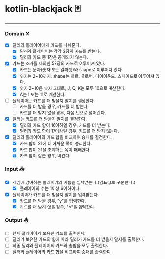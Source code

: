 # kotlin-blackjack 🃏

---

### Domain ⚒️

- [x] 딜러와 플레이어에게 카드를 나눠준다.
    - [x] 딜러와 플레이어는 각각 2장의 카드를 받는다.
    - [x] 딜러의 카드 중 1장은 공개되지 않는다.
- [x] 카드는 조커를 제외한 52장의 카드로 이루어져 있다.
    - [x] 카드는 문자(숫자 또는 알파벳)와 shape로 이루어져 있다.
    - [x] 숫자는 2~10까지, shape는 하트, 클로버, 다이아몬드, 스페이드로 이루어져 있다.
    - [x] 숫자 2~10은 숫자 그대로, J, Q, K는 모두 10으로 계산한다.
    - [x] A는 1 또는 11로 계산한다.
- [ ] 플레이어는 카드를 더 받을지 말지를 결정한다.
    - [ ] 카드를 더 받을 경우, 카드를 더 받는다.
    - [ ] 카드를 더 받지 않을 경우, 다음 턴으로 넘어간다.
- [x] 딜러는 카드를 더 받을지 말지를 결정한다.
    - [x] 딜러의 카드 합이 16이하일 경우, 카드를 더 받는다.
    - [x] 딜러의 카드 합이 17이상일 경우, 카드를 더 받지 않는다.
- [x] 딜러와 플레이어의 카드 합을 비교하여 승패를 결정한다.
    - [x] 카드 합이 21에 더 가까운 쪽이 승리한다.
    - [x] 카드 합이 21을 초과하는 쪽이 패배한다.
    - [x] 카드 합이 같은 경우, 비긴다.

### Input 📥

-[x] 게임에 참여하는 플레이어의 이름을 입력받는다.(쉼표(,)로 구분한다.)
    - [x] 플레이어의 수는 1이상 6이하이다.
- [x] 플레이어가 카드를 더 받을지 말지를 입력받는다.
    - [x] 카드를 더 받을 경우, "y"를 입력한다.
    - [x] 카드를 더 받지 않을 경우, "n"을 입력한다.

### Output 📤

- [ ] 현재 플레이어가 보유한 카드를 출력한다.
- [ ] 딜러가 보유한 카드의 합에 따라 딜러가 카드를 더 받을지 말지를 출력한다.
- [ ] 최종 딜러와 플레이어의 카드와 총합을 모두 출력한다.
- [ ] 딜러와 플레이어의 카드 합을 비교하여 승패를 출력한다.
